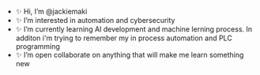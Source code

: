 - ✨ Hi, I’m @jackiemaki
- ✨ I’m interested in automation and cybersecurity 
- ✨ I’m currently learning AI development and machine lerning process. In additon i'm trying to remember my in process automation and PLC programming
- ✨ I’m open collaborate on anything that will make me learn something new

<!---
jackiemaki/jackiemaki is a ✨ special ✨ repository because its `README.md` (this file) appears on your GitHub profile.
You can click the Preview link to take a look at your changes.
--->
